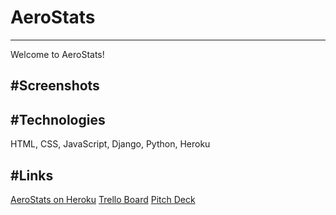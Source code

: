 # AeroStats
---------------
Welcome to AeroStats!

#Screenshots
---------------

#Technologies
---------------
HTML, CSS, JavaScript, Django, Python, Heroku

#Links
---------------
[AeroStats on Heroku](link)
[Trello Board](https://trello.com/b/ntnm7eLZ/aerostats)
[Pitch Deck](https://docs.google.com/presentation/d/1OokqjxLIJFpk5QXpnJqZJByC8e2N8ACztbBrAlIK9Tg/edit#slide=id.p)
